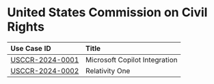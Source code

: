 # United States Commission on Civil Rights
| Use Case ID | Title |
|:----------- |:----- |
| [USCCR-2024-0001](<../individual/USCCR-2024-0001.md>) | Microsoft Copilot Integration |
| [USCCR-2024-0002](<../individual/USCCR-2024-0002.md>) | Relativity One |